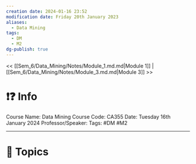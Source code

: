 ```yaml
---
creation date: 2024-01-16 23:52
modification date: Friday 20th January 2023
aliases:
  - Data Mining
tags:
  - DM
  - M2
dg-publish: true
---
```


<< [[Sem_6/Data_Mining/Notes/Module_1.md.md|Module 1]]  | [[Sem_6/Data_Mining/Notes/Module_3.md.md|Module 3]] >>

# ❗❓ Info
Course Name: Data Mining
Course Code: CA355
Date: Tuesday 16th January 2024
Professor/Speaker: 
Tags: #DM #M2

---
# 📃 Topics